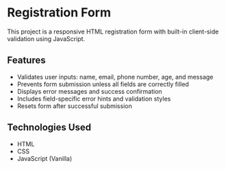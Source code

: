 # Registration Form

This project is a responsive HTML registration form with built-in client-side validation using JavaScript.

## Features
- Validates user inputs: name, email, phone number, age, and message
- Prevents form submission unless all fields are correctly filled
- Displays error messages and success confirmation
- Includes field-specific error hints and validation styles
- Resets form after successful submission

## Technologies Used
- HTML
- CSS
- JavaScript (Vanilla)
